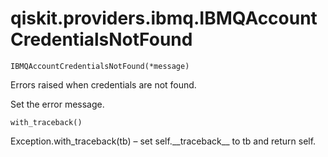 # qiskit.providers.ibmq.IBMQAccountCredentialsNotFound

<span id="undefined" />

`IBMQAccountCredentialsNotFound(*message)`

Errors raised when credentials are not found.

Set the error message.

<span id="undefined" />

`with_traceback()`

Exception.with\_traceback(tb) – set self.\_\_traceback\_\_ to tb and return self.
